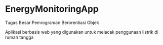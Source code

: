 # EnergyMonitoringApp
Tugas Besar Pemrograman Berorentiasi Objek

Aplikasi berbasis web yang digunakan untuk melacak penggunaan listrik di rumah tangga

